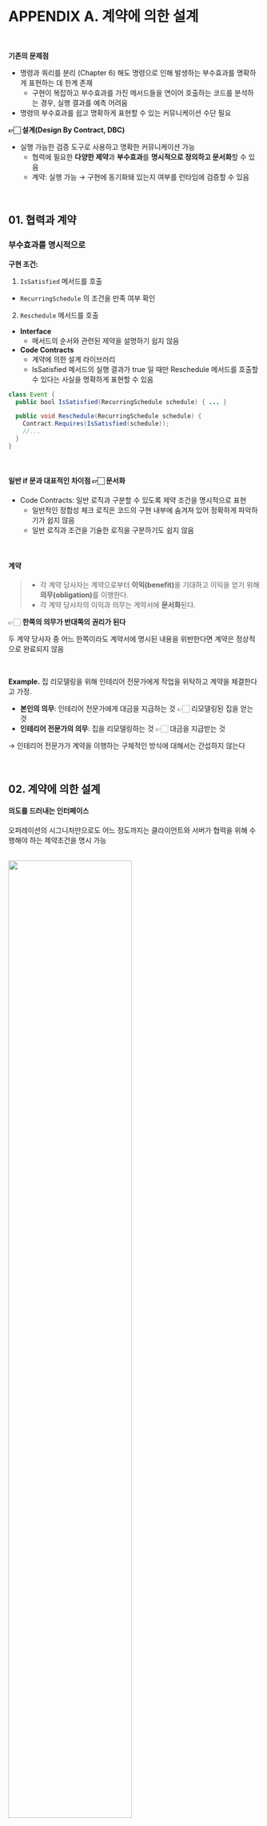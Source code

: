 # APPENDIX A. 계약에 의한 설계

<br/>

**기존의 문제점**

- 명령과 쿼리를 분리 (Chapter 6) 해도 명령으로 인해 발생하는 부수효과를 명확하게 표현하는 데 한계 존재
  - 구현이 복잡하고 부수효과를 가진 메서드들을 연이어 호출하는 코드를 분석하는 경우, 실행 결과를 예측 어려움
- 명령의 부수효과를 쉽고 명확하게 표현할 수 있는 커뮤니케이션 수단 필요

**👉🏻 설계(Design By Contract, DBC)**
- 실행 가능한 검증 도구로 사용하고 명확한 커뮤니케이션 가능
  - 협력에 필요한 **다양한 제약**과 **부수효과**를 **명시적으로 정의하고 문서화**할 수 있음
  - 계약: 실행 가능 → 구현에 동기화돼 있는지 여부를 런타임에 검증할 수 있음

<br/>

## 01. 협력과 계약

### 부수효과를 명시적으로


**구현 조건:**
1. `IsSatisfied` 메서드를 호출
  - `RecurringSchedule` 의 조건을 만족 여부 확인
2. `Reschedule` 메서드를 호출

- **Interface**
  - 메서드의 순서와 관련된 제약을 설명하기 쉽지 않음
- **Code Contracts**
  - 계약에 의한 설계 라이브러리
  - IsSatisfied 메서드의 실행 결과가 true 일 때만 Reschedule 메서드를 호출할 수 있다는 사실을 명확하게 표현할 수 있음

```java
class Event {
  public bool IsSatisfied(RecurringSchedule schedule) { ... }

  public void Reschedule(RecurringSchedule schedule) {
    Contract.Requires(IsSatisfied(schedule));
    //...
  }
}
```

<br/>

#### 일반 if 문과 대표적인 차이점 👉🏻 문서화
- Code Contracts: 일반 로직과 구분할 수 있도록 제약 조건을 명시적으로 표현
  - 일반적인 정합성 체크 로직은 코드의 구현 내부에 숨겨져 있어 정확하게 파악하기가 쉽지 않음
  - 일반 로직과 조건을 기술한 로직을 구분하기도 쉽지 않음

<br/>

#### 계약

> - 각 계약 당사자는 계약으로부터 <b>이익(benefit)</b>을 기대하고 이익을 얻기 위해 <b>의무(obligation)</b>를 이행한다.
> - 각 계약 당사자의 이익과 의무는 계약서에 **문서화**된다.

👉🏻 **한쪽의 의무가 반대쪽의 권리가 된다**

두 계약 당사자 중 어느 한쪽이라도 계약서에 명시된 내용을 위반한다면 계약은 정상적으로 완료되지 않음

<br/>

**Example.** 집 리모델링을 위해 인테리어 전문가에게 작업을 위탁하고 계약을 체결한다고 가정.
- **본인의 의무**: 인테리어 전문가에게 대금을 지급하는 것 👉🏻 리모델링된 집을 얻는 것
- **인테리어 전문가의 의무**: 집을 리모델링하는 것 👉🏻 대금을 지급받는 것

→ 인테리어 전문가가 계약을 이행하는 구체적인 방식에 대해서는 간섭하지 않는다

<br/>

## 02. 계약에 의한 설계


#### 의도를 드러내는 인터페이스

오퍼레이션의 시그니처만으로도 어느 정도까지는 클라이언트와 서버가 협력을 위해 수행해야 하는 제약조건을 명시 가능

<br/>
<img src="./image/imageA1.png" width="70%" />
<br/>

- 오퍼레이션이 클라이언트에게 어떤 것을 제공하려고 하는지를 충분히 설명할 수 있음
- 의도를 드러내는 인터페이스를 만들면 오퍼레이션의 시그니처만으로도 클라이언트와 서버가 협력을 위해 수행해야 하는 제약조건을 어느 정도 명시 가능


> 계약은 여기서 한걸음 더 나아감.
> 즉, 위의 내용과 더불어 **협력하는 클라이언트는 정상적인 상태를 가진 객체와 협력해야 함**

<br/>
<img src="./image/imageA2.png" width="70%"/>
<br/>

- 서버는 자신이 처리할 수 있는 범위의 값들을 클라이언트가 전달할 것이라고 기대함 👉🏻**사전조건(precondition)**
- 클라이언트는 자신이 원하는 값을 서버가 반환할 것이라고 예상 👉🏻 **)**
- 클라이언트는 메시지 전송 전과 후의 서버의 상태가 정상일 것이라고 기대 👉🏻 **불변식(invariant)**

<br/>

- 사전조건: 메서드가 정상적으로 실행되기 위해 만족해야 하는 조건
- 사후조건: 메서드가 실행된 후에 클라이언트에게 보장해야 하는 조건
-

<br/>

### Precondition, 사전조건

:: 메서드가 정상적으로 실행되기 위해 만족해야 하는 조건

- 메서드가 호출되기 위해 만족돼야 하는 조건. 메서드의 요구사항을 명시.
- 사전조건이 만족되지 않을 경우, 메서드가 실행돼서는 안 된다.
- 사전조건을 만족시키는 것은 메서드를 실행하는 클라이언트의 의무다.


_Example._

<table>
<tr><th>메서드에 전달된 인자의 정합성을 체크하기 위해 사용</th></tr>
<tr>
<td>

```cplusplus
public Reservation Reserve(Customer customer, int audienceCount) {
    Contract.Requires(customer != null);
    Contract.Requires(audienceCount >= 1);
    return new Reservation(customer, this, 
        calculateFee(audienceCount), audienceCount);
}
```
<small>_사전 조건을 만족시킬 책임은 Reserve 메서드를 호출하는 클라이언트에게 있음_</small>

</td>
</tr>
<tr>
<td>

- customer가 null이 아니어야 하고, audienceCount 의 값은 1 보다 크거나 같음
- 이 조건을 만족시키지 못할 경우 Reserve 메서드는 실행되면 안됨

따라서 이 조건을 메서드의 **사전조건으로 정의**함으로써 **메서드가 잘못된 값을 기반으로 실행되는 것을 방지**할 수 있음

</td>
</tr>
<tr>
<td>

```java
var reservation = screening.Reserve(null, 2);  // ContractException 예외 발생
```

</td>
</tr>
</table>

<br/>

### Postcondition, 사후조건
:: 메서드가 실행된 후에 클라이언트에게 보장해야 하는 조건

- 클라이언트가 사전조건을 만족시켰다면 메서드는 사후조건에 명시된 조건을 만족시켜야 함
- 메서드의 **실행 결과가 올바른지를 검사**하고, **실행 후에 객체가 유효한 상태로 남아 있는지**를 검증
  - 인스턴스 변수의 상태가 올바른지
  - 메서드에 전달된 파라미터의 값이 올바르게 변경됐는지
  - 반환값이 올바른지
- 만약 클라이언트가 사전조건을 만족시켰는데도 사후조건을 만족시키지 못한 경우에는 클라이언트에게 예외를 던져야 함
- 사후조건을 만족시키는 것은 서버의 의무


#### 사후조건을 정의하는 것이 어려운 이유

- 한 메서드 안에서 return 문이 여러 번 나올 경우
  - 모든 return 문마다 결괏값이 올바른지 검증하는 코드를 추가해야 함.
  - _대부분의 라이브러리는 사후조건을 한 번만 기술할 수 있게 지원_
- 실행 전과 실행 후의 값을 비교해야 하는 경우
  - 다른 값으로 변경됐을 수 있기 때문에 비교하기 어려울 수 있음.
  - _대부분의 라이브러리는 실행 전의 값에 접근할 수 있는 간편한 방법을 제공._

<br/>

_Example._

<table>
<tr><th>사후조건</th></tr>
<tr>
<td>

```cplusplus
public Reservation Reserve(Customer customer, int audienceCount) {
        Contract.Requires(customer != null);
        Contract.Requires(audienceCount >= 1);
        Contract.Ensures(Contract.Result<Reservation>() != null);   // add post-condition
        return new Reservation(customer, this, calculateFee(audienceCount), audienceCount);
        }
```

- <small>`Contract.Result<T>`: 실행 결과에 접근할 수 있게 해주는 메서드. 이 메서드는 제너릭 타입으로 메서드의 반환 타입에 대한 정보를 명시할 것을 요구</small>
- <small>`Contract.Ensures`: 사후조건을 정의 메서드</small>

</td>
</tr>
<tr>
<td>

- 반환값인 Reservation 인스턴스가 null 이어서는 안 됨

```cplusplus
public string Middle(string text){
    Contract.Requires(text != null && text.Length >= 2);
    Contract.Ensures(Contract.Result<string>().Length < Contract.OldValue<string>(text).Length);
    text = text.Substring(1, text.Length - 2);
    return text.Trim();
}
```

<small>`Contract.OldValue<T>`: 메서드를 실행할 때 text의 값에 접근할 수 있음.</small>

</td>
</tr>
</table>

<br/>

### Invariant, 불변식

:: 항상 참이라고 보장되는 서버의 조건

- 메서드를 실행하기 전이나 종료된 후에 불변식은 항상 참이어야 함 (실행 중에는 불변식을 만족시키지 못할 수도 있음)
- 사전조건과 사후조건에 추가되는 공통의 조건으로 생각할 수 있음

**특성**
- 불변식은 클래스의 모든 인스턴스가 생성된 후에 만족돼야 함
  - 이것은 클래스에 정의된 모든 생성자는 불변식을 준수해야 한다는 것을 의미.
- 불변식은 클라이언트에 의해 호출 가능한 모든 메서드에 의해 준수돼야 함.
  - 메서드가 실행되는 중에는 객체의 상태가 불안정한 상태로 빠질 수 있기 때문에 불변식을 만족시킬 필요는 없지만 메서드 실행 전과 메서드 종료 후에는 항상 불변식 을 만족하는 상태가 유지돼야 한다

<br/>

#### Code Contracts
- `Contract.Invariant` 메서드를 이용해 불변식을 정의
- `ContractInvariantMethod` 애튜리뷰트가 지정된 메서드를 불변식을 체크해야 하는 모든 지점에 자동으로 추가

```java
public class Screening {
    private Movie movie;
    private int sequence;
    private DateTime whenScreened;
    
    // [ContractInvariantMethod]: Code Contracts가 적절한 타이밍에 자동으로 메서드를 호출해서 객체가 불변식을 유지하고 있는지를 검증
    
    private void Invariant() {
        Contract.Invariant(movie != null);
        Contract.Invariant(sequence >= 1);
        Contract.Invariant(whenScreened > DateTime.Now);
    }
}
```

<small>≪Thinking in Java≫ 에서 Bruce Ekel은 특별한 라이브러리를 사용하지 않고, 계약에 의한 설계 개념을 설명하기 위해 자바의 assert를 이용해 불변식을 체크하는 코드를 모든 메서드에서 직접 호출하는 예제를 소개</small>

<br/>


### 03. 계약에 의한 설계와 서브타이핑 

> 서브타입이 리스코프 치환 원칙을 만족시키기 위해서는 클라이언트와 슈퍼타입 간에 체결된 계약을 준수해야 한다.


✔️ 리스코프 치환 원칙의 규칙을 두 가지 종류로 세분화할 수 있다. _- Hall_

1. **계약 규칙** _contract rules_: 협력에 참여하는 객체에 대한 기대를 표현
   - 슈퍼타입과 서브타입 사이의 사전조건, 사후조건, 불변식에 대해 서술할 수 있는 제약에 관한 규칙
   - > - 서브타입에 더 강력한 사전조건을 정의할 수 없다.
     > - 서브타입에 더 완화된 사후조건을 정의할 수 없다.
     > - 슈퍼타입의 불변식은 서브타입에서도 반드시 유지돼야 한다.
       
2. **가변성 규칙** _variance rules_: 교체 가능한 타입
   - 파라미터와 리턴 타입의 변형과 관련된 규칙
   - > - 서브타입의 메서드 파라미터는 반공변성을 가져야 한다. 
     > - 서브타입의 리턴 타입은 공변성을 가져야 한다. 
     > - 서브타입은 슈퍼타입이 발생시키는 예외와 다른 타입의 예외를 발생시켜서는 안 된다.

<br/>

### 계약 규칙

<br/>
<img src="./image/imageA3.png" width="70%" alt="RatePolicy 인터페이스를 구현하는 클래스들의 상속 계층"/>
<br/>

RatePolicy 인터페이스를 구현하는 클래스들의 상속 계층의 클래스들이 **RatePolicy 의 서브타입이 맞는지 검증**

```java
public class Phone {
    ...
    public Bill publishBill() {
        return new Bill(this, ratePolicy.calculateFee(calls));
    }
}
```

- Bill 생성자 내의 `calculateFee`의 실행 조건
  - 사후 조건: Bill 생성자 두 번째 파라미터인 청구서의 요금은 최소한 0 원보다 크거나 같아야 하므로 calculateFee 의 반환값은 0 원보다 커야 함 
    - `assert result.isGreaterThanOrEqual(Money.ZERO);`
  - 사전 조건: 클라이언트인 Phone이 전달하는 calls가 null이 아니어야 함
    - `assert calls != null;`

<br/>

#### 결과

<table>
<tr><td>

<pre><code lang="java">public abstract class BasicRatePolicy implements RatePolicy {

    @Override
    public Money calculateFee(List<Call> calls) {
        // 사전조건
        <b>assert calls != null;</b>

        Money result = Money.ZERO;
        for(Call call : calls) {
            result.plus(calculateCallFee(call));
        }

        // 사후조건
        <b>assert result.isGreaterThanOrEqual(Money.ZERO);</b>
        return result;
    }

    protected abstract Money calculateCallFee(Call call);
}
</code></pre>

</td><td>

<pre><code lang="java">public abstract class AdditionalRatePolicy implements RatePolicy {
  private RatePolicy next;

  public AdditionalRatePolicy(RatePolicy next) {
    this.next = next;
  }

  @Override
  public Money calculateFee(List<Call> calls) {
    // 사전조건
    <b>assert calls != null;</b>

    Money fee = next.calculateFee(calls);
    Money result = afterCalculated(fee);

    // 사후조건
    <b>assert result.isGreaterThanOrEqual(Money.ZERO);</b>
    return result;
  }

  abstract protected Money afterCalculated(Money fee);
}
</code></pre>
</td></tr>
</table>


<br/>

### 📌 서브타입에 더 강력한 사전조건을 정의할 수 없다

**✔️ 사전조건을 강화시키는 경우 👉🏻 리스코프 치환 원칙을 위반함**

- **부모타입의 사전 조건**: RatePolicy는 null 을 제외한 어떤 calls 라도 받아들인다고 가정
- **서브타입에 강력한 사전조건 추가**: BasicRatePolicy에 **calls 가 빈 리스트여서는 안 된다**는 사전조건을 추가하면?

<br/>

**예제 Client 코드** 

```java
Phone phone = new Phone(new RegularPolicy(Money.wons(100), Duration.ofSeconds(10)));  // Phone 인스턴스에서 calls를 빈 리스트로 초기화
Bill bill = phone.publishBill();
```

<small>Phone을 생성한 후에 곧장 publishBill 메서드를 호출하는 앞의 예제는 사전 조건을 만족시키지 않게 되기 때문에 정상적으로 실행되지 않을 것</small>

- `Phone` 의 입장에서 더 이상 `RatePolicy` 와 `BasicRatePolicy는` 동일하지 않음.
  - 사전조건을 만족시키는 것은 클라이언트의 책임임에도 불구하고, `BasicRatePolicy` 는 사전조건에 새로운 조건을 추가함으로써 `Phone`과 `RatePolicy` 사이에 맺은 계약을 위반함 
- 클라이언트의 관점에서 `BasicRatePolicy` 는 `RatePolicy` 를 대체할 수 없기 때문에 리스코프 치환 원칙을 위반.


Q. 왜 RatePolicy에 사전조건을 정의하지 않고 모든 서브타입에서 조건을 체크했을까? 
:: default method를 구현하기 위해서는 calls 조건을 체크하는 것뿐만 아니라 해당 메소드의 기본 구현을 해야하는 것 때문인가 싶다. 기본 메소드를 생성될 메소드가 아니기 때문에 로직을 추가하는 것은 이치에 맞지 않음.

<br/>

**️✔️사전조건을 완화시키는 경우 👉🏻 리스코프 치환 원칙을 위반하지 않음**

```java
public abstract class BasicRatePolicy implements RatePolicy {

    @Override
    public Money calculateFee(List<Call> calls) {
        if (calls == null) {
            return Money.ZERO;
        }
        ...
    }
}
```

- 인자는 항상 `null`이 아님:
  - 클라이언트인 Phone이 `RatePolicy`의 `calculateFee` 오퍼레이션을 호출 시, 인자가 `null` 이 아닌 값을 전달하도록 보장
  - null을 체크하는 조건문은 무시 됨


<br/>

### 📌 서브타입에 더 완화된 사후조건을 정의할 수 없다

```java
Phone phone = new Phone(
                  new RateDiscountablePolicy(Money.wons(1000),
                  new RegularPolicy(Money.wons(100), Duration.ofSeconds(10))));
phone.call(new Call(LocalDateTime.of(2017, 1, 1, 10, 10),
            LocalDateTime.of(2017, 1, 1, 10, 11)));
Bill bill = phone.publishBill();
```

<small>**10 초당 100원을 부과**하는 일반 요금제(RegularPolicy)에 **1000원을 할인**해주는 기본 요금 할인 정책(RateDiscountablePolicy)을 적용하는 시나리오</small>


- 사후조건을 만족시킬 책임은 서버에 있음


<br/>

**️✔️사후조건을 완화시키는 경우 👉🏻 리스코프 치환 원칙을 위반함**

- 사후조건을 주석으로 처리해서 마이너스 요금이 반환되더라도 예외가 발생하지 않도록 수정

<pre><code lang="java">
public abstract class AdditionalRatePolicy implements RatePolicy {
    @Override
    public Money calculateFee(List<Call> calls) {
        assert calls != null;
        
        Money fee = next.calculateFee(calls);
        Money result = calculate(fee);
        
        // 사후조건
        <b>// assert result.isGreaterThanOrEqual(Money.ZERO);</b>
        return result;
    }

  abstract protected Money calculate(Money fee);
}
</code></pre>

AdditionalRatePolicy 가 마이너스 금액을 반환할 수 있음

- 문제점1: `Phone`과 `RatePolicy` 사이에 체결된 계약을 위반 - 서버가 클라이언트에게 제공하겠다고 보장한 계약을 충족시켜주지 못함
- 문제점2: 예외 스택 트레이스는 Bill의 생성자에서 예외가 발생했다고 명시

<br/>

**️✔️사후조건을 강화하는 경우 👉🏻 리스코프 치환 원칙을 위반하지 않음**

강화된 조건: calculateFee 메서드가 100 원보다 크거나 같은 금액을 반환

```java
public abstract class AdditionalRatePolicy implements RatePolicy {

    @Override
    public Money calculateFee(List<Call> calls) {
        ...
        // 사후조건
        assert result.isGreaterThanOrEqual(Money.wons(100));
        return result;
    }
    
    abstract protected Money calculate(Money fee);
}
```

- 0원보다 크기만 하다면 문제 없기 때문에, 클라이언트에게 아무런 영향도 미치지 않음
- 사후조건 강화는 계약에 영향을 미치지 않음

<pre>
<h3>일찍 실패하기(Fail Fast)</h3>
가능한 한 빨리 문제를 발견하게 되면 좀 더 일찍 시스템을 멈출 수 있다는 이득이 있다. 
게다가 프로그램을 멈추는 것이 할 수 있는 최선일 때가 많다.
... 
방금 불가능한 뭔가가 발생했다는 것을 코드가 발견한다면 프로그램은 더 이상 유효하지 않다고 할 수 있다. 
이 시점 이후로 하는 일은 모두 수상쩍게 된다. 
되도록 빨리 종료해야 한다. 
일반적으로, 죽은 프로그램이 입히는 피해는 절름발이 프로그램이 끼치는 것보다 훨씬 덜한 법이다

<i>- Hunt</i>
</pre>

<br/>

### 📌 슈퍼타입의 불변식은 서브타입에서도 반드시 유지돼야 한다

불변식: 메서드가 실행되기 전과 후에 반드시 만족시켜야 하는 조건

<small>AdditionalRatePolicy 불변식 조건: 모든 메서드 실행 전과 후, 생성자의 마지막 지점에서 next가 null 이어서는 안됨</small>

 
```java
public abstract class AdditionalRatePolicy implements RatePolicy {
    
    protected RatePolicy next;
    
    public AdditionalRatePolicy(RatePolicy next) {
        this.next = next;
        // 불변식: 생성자의 마지막 지점,  next가 null 이어서는 안됨
        assert next != null;
    }
    
    @Override
    public Money calculateFee(List<Call> calls) {
        // 불변식: 메서드 실행 전,  next가 null 이어서는 안됨
        assert next != null;
        // 사전조건
        assert calls != null;
        
        ...
      
        // 사후조건
        assert result.isGreaterThanOrEqual(Money.ZERO);
        
        // 불변식: 메서드 실행 후, next가 null 이어서는 안됨
        assert next != null;
        return result;
    }
}
```

- 취약점이 존재: 인스턴스 변수인 next가 protected 변수
  - AdditionalRatePolicy의 자식 클래스가 next 의 값을 수정하는 것이 가능 
  - 계약의 관점에서 캡슐화의 중요성
- 해결법: 부모 클래스의 모든 인스턴스 변수의 가시성을 `private` 으로 제한한 후, protected 메서드를 제공하여 불변식을 체크하게 해야 함

<br/><br/>

### 가변성 규칙

<small>리스코프 치환 원칙의 깊은 부 분까지 이해하기 위해서는 가변성 규칙을 이해하는 것이 좋음</small>

<br/>

### 📌 서브타입은 슈퍼타입이 발생시키는 예외와 다른 타입의 예외를 발생시켜서는 안 됨

<br/>

<table>
<tr><th>슈퍼타입</th><th>서브타입</th><th>RatePolicy와 협력하는 메서드</th></tr>
<tr><td>

```java
public class EmptyCallException extends RuntimeException { ... }

public interface RatePolicy {
    Money calculateFee(List<Call> calls) throws EmptyCallException;
}
```

</td><td>

```java
public abstract class BasicRatePolicy implements RatePolicy {

    @Override
    public Money calculateFee(List<Call> calls) {
        if (calls == null || calls.isEmpty()) {
            throw new EmptyCallException();
        }
        ...
    }
}
```

</td><td>

```java
public void calculate(RatePolicy policy, List<Call> calls) {

    try {
        return policy.calculateFee(calls);
    } catch(EmptyCallException ex) {
        return Money.ZERO;
    }
}
```

- EmptyCallException 예외가 던져질 경우 이를 캐치한 후 0원을 반환

</td></tr>
</table>

<br/>

**RatePolicy 를 구현하는 클래스가 EmptyCallException 예외가 아닌 다른 예외를 던진다면?**


<table><tr><th>AdditionalRatePolicy</th><th>Exceptions</th></tr>
<tr><td>

```java
public abstract class AdditionalRatePolicy implements RatePolicy {

    @Override
    public Money calculateFee(List<Call> calls) {
        if (calls == null || calls.isEmpty()) {
            throw new NoneElementException();
        }
        ...
    }
}
```
</td><td>

```java
public class EmptyCallException extends RuntimeException { ... }

public class NoneElementException extends EmptyCallException { ... }
```

</td></tr></table>

catch 문으로 `EmptyCallException`을 잡고 있고, `NoneElementException`은 예외 처리에서 잡히지 않음

- 클라이언트 입장에서 협력의 결과가 예상을 벗어남
- AdditionalRatePolicy는 RatePolicy를 대체할 수 없음

<br/>

**정상 동작의 예상을 벗어나는 추가 예시**: Bird - Penguin

<table><tr><th>예외로 대체</th><th>아무 동작도 하지 않음</th></tr>
<tr><td>

```java
public class Bird {
    public void fly() { ... }
}

public class Penguin extends Bird {

    @Override
    public void fly() {
        throw new UnsupportedOperationException();
    }
}
```

</td><td>

```java
public class Penguin extends Bird {

    ...
    @Override
    public void fly() {
    }
}
```
</td></tr></table>

- 클라이언트의 관점에서 부모 클래스에 대해 기대했던 것보다 더 적은 일을 수행하는 자식 클래스는 부모 클래스와 동일하지 않다는 공통점이 있음
- 부모 클래스보다 못한 자식 클래스는 서브타입이 아님

<br/>


### 📌 서브타입의 리턴 타입은 공변성을 가져야 한다

**S 가 T 의 서브타입일 때,**

- **공변성(covariance)**: S와 T 사이의 서브타입 관계가 그대로 유지 
  - 서브타입인 S가 슈퍼타입인 T 대신 사용될 수 있음 
  - 리스코프 치환 원칙은 공변성과 관련된 원칙
- **반공변성(contravariance)**: S와 T 사이의 서브타입 관계가 역전 
  - 슈퍼타입인 T가 서브타입인 S 대신 사용될 수 있음
- **무공변성(invariance)**: S와 T 사이에는 아무런 관계도 존재하지 않음. 
  - S 대신 T를 사용하거나 T 대신 S를 사용 할 수 없다.

<br/>


<br/>
<img src="./image/imageA5.png" width="70%"/>
<br/>

- BookStall : MagazineStore = 슈퍼 타입 : 서브 타입
- Book : Magazine의 = 슈퍼 타입 : 서브 타입

**리턴 타입 공변성**

- BookStall의 sell 메서드: Book 의 인스턴스를 리턴 
- MagazineStore의 sell 메서드: Magazine의 인스턴스를 리턴

<br/>

**Customer가 BookStall 에서 책을 구매**

```java
new Customer().order(new BookStall());
```

**MagazineStore 는 BookStall 의 서브타입이므로 BookStall을 대신할 수 있음**

```java
new Customer().order(new MagazineStore());
```

<br/>

- **리턴 타입 공변성(return type covariance)**
  - 부모 클래스에서 구현된 메서드를 자식 클래스에서 오버라이딩할 때 부모 클래스에서 선언한 반환타입의 서브타입으로 지정할 수 있는 특성
  - 리턴 타입 공변성은 메서드의 구현 계층과 리턴 타입의 계층이 동일한 방향을 가짐

<br/>
<img src="./image/imageA6.png" width="70%"/>
<br/>

- 리스코프 치환 원칙; 서브타입에서 메서드의 사후조건이 강화되더라도 클라이언트 입장에서는 영향이 없음
- 슈퍼타입 대신 서브타입을 반환 하는 것은 더 강력한 사후조건을 정의하는 것과 같음


<small>공변성과 반공변성의 지원 여부는 언어에 따라 다르다는 것 (C#은 리턴타입 공변성 지원 X)</small>


<br/>

### 📌서브타입의 메서드 파라미터는 반공변성을 가져야 한다

<small>자바는 파라미터 반공변성을 지원하지 않음</small>

- BookStall 의 자식 클래스인 MagazineStore 에서 sell 메서드의 파라미터를 `IndependentPublisher` → `Publisher` 로 변경할 수 있다.


```java
public class MagazineStore extends BookStall {
    
    @Override
    public Magazine sell(Publisher publisher) {
        return new Magazine(publisher);
    }
}
```

<br/>
<img src="./image/imageA11.png" width="50%" alt="파라미터 타입 반공변성은 메서드의 구현 계층과 리턴 타입의 계층이 반대 방향을 가진다"/>
<br/>

- 파라미터 타입 반공변성 (parameter type contravariance)
  - 오버라이딩 시, 파라미터 타입을 **부모 클래스에서 사용한 파라미터의 슈퍼타입으로 지정**할 수 있는 특성.
  - 메서드를 정의한 클래스의 타입 계층과 파라미터의 타입 계층의 방향이 반대인 경우 서브타입 관계를 만족


- 사실 객체지향 언어 중에서 파라미터 반공변성을 지원하는 언어는 거의 없음. 
- 하지만, 제네릭 프로그래밍에서는 파라미터 반공변성이 중요한 의미를 가지기 때문에 제네릭 프로그래밍을 공부하는 데 도움이 될 것

<br/>

### 함수 타입과 서브타이핑

- 이름 없는 메서드
  - 익명 함수(anonymous function)
  - 함수 리터럴(function literal)
  - 람다 표현식(lambda expression)
- 함수 타입의 서브타입을 정의할 수 있으며, 객체의 서브타입이 슈퍼타입을 대체할 수 있는 것처럼 서브타입 메서드가 슈퍼타입 메서드를 대체할 수 있다.

<br/>

**서브타이핑 관계를 만들고 싶다면,** 
- 서브타입에 더 강력한 사전조건이나 더 완화된 사후조건을 정의해서는 안 되며,
- 슈퍼타입의 불변식을 유지하기 위해 항상 노력
- 또한 서브타입에서 슈퍼 타입에서 정의하지 않은 예외를 던져서는 안됨

<br/><br/>